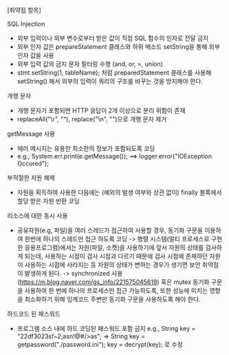 [취약점 항목]

SQL Injection
- 외부 입력이나 외부 변수로부터 받은 값이 직접 SQL 함수의 인자로 전달 금지
- 외부 인자 값은 prepareStatement 클래스와 하위 메소드 setString을 통해 외부 인자 값을 사용
- 외부 입력 값의 금지 문자 필터링 수행 (and, or, =, union)
- stmt.setString(1, tableName); 처럼 preparedStatement 클래스를 사용해 setString() 해서
외부의 입력이 쿼리의 구조를 바꾸는 것을 방지해야 한다.

개행 문자
- 개행 문자가 포함되면 HTTP 응답이 2개 이상으로 분리 위험이 존재
- replaceAll("\r", ""), replace("\n", "")으로 개행 문자 제거

getMessage 사용
- 에러 메시지는 유용한 최소한의 정보가 포함되도록 코딩
- e.g., System.err.print(e.getMessage()); ==> logger.error("IOException Occured");

부적절한 자원 해제
- 자원을 획득하여 사용한 다음에는 (예외의 발생 여부와 상관 없이) finally 블록에서 할당 받은 자원 반환 코딩

리소스에 대한 동시 사용
- 공유자원(e.g, 파일)을 여러 스레드가 접근하여 사용할 경우, 동기화 구문을 이용하여
한번에 하나의 스레드만 접근 하도록 코딩
-> 병렬 시스템(멀티 프로세스로 구현한 응용프로그램)에서는 자원(파일, 소켓)을 사용하기에 앞서
자원의 상태를 검사하게 되는데, 사용하는 시점이 검사 시점과 다르기 때문에 
검사 시점에 존재하던 자원이 사용하는 시점에 사라지는 등 자원의 상태가 변하는 경우가 생기면
보안 취약점이 발생하게 된다.
-> synchronized 사용 (https://m.blog.naver.com/gs_info/221575045619) 혹은 mutex
동기화 구문을 사용하여 한 번에 하나의 프로세스만 접근 가능하도록, 
또한 성능에 미치는 영향을 최소화하기 위해 임계코드 주변만 동기화 구문을 사용하도록 해야 한다.

하드코드 된 패스워드
- 프로그램 소스 내에 하드 코딩된 패스워드 포함 금지
e.g., 
String key = "22df3023sf~2;asn!@#/>as";
=> String key = getpassword("./password.ini");  key = decrypt(key);
로 수정

